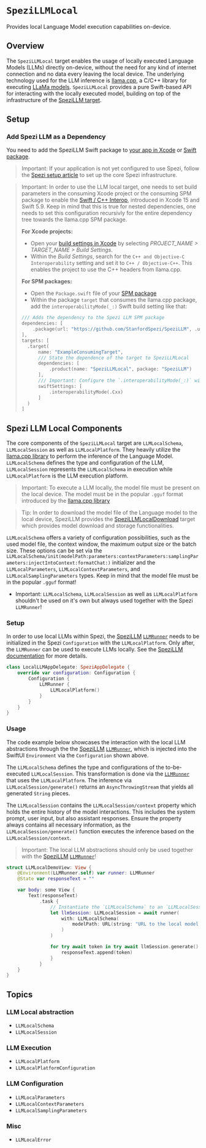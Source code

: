 # ``SpeziLLMLocal``

<!--
#
# This source file is part of the Stanford Spezi open source project
#
# SPDX-FileCopyrightText: 2023 Stanford University and the project authors (see CONTRIBUTORS.md)
#
# SPDX-License-Identifier: MIT
#       
-->

Provides local Language Model execution capabilities on-device.

## Overview

The ``SpeziLLMLocal`` target enables the usage of locally executed Language Models (LLMs) directly on-device, without the need for any kind of internet connection and no data every leaving the local device. The underlying technology used for the LLM inference is [llama.cpp](https://github.com/ggerganov/llama.cpp), a C/C++ library for executing [LLaMa models](https://ai.meta.com/llama/). ``SpeziLLMLocal`` provides a pure Swift-based API for interacting with the locally executed model, building on top of the infrastructure of the [SpeziLLM target](https://swiftpackageindex.com/stanfordspezi/spezillm/documentation/spezillm).

## Setup

### Add Spezi LLM as a Dependency

You need to add the SpeziLLM Swift package to
[your app in Xcode](https://developer.apple.com/documentation/xcode/adding-package-dependencies-to-your-app#) or
[Swift package](https://developer.apple.com/documentation/xcode/creating-a-standalone-swift-package-with-xcode#Add-a-dependency-on-another-Swift-package).

> Important: If your application is not yet configured to use Spezi, follow the [Spezi setup article](https://swiftpackageindex.com/stanfordspezi/spezi/documentation/spezi/initial-setup) to set up the core Spezi infrastructure.
 
> Important: In order to use the LLM local target, one needs to set build parameters in the consuming Xcode project or the consuming SPM package to enable the [Swift / C++ Interop](https://www.swift.org/documentation/cxx-interop/), introduced in Xcode 15 and Swift 5.9. Keep in mind that this is true for nested dependencies, one needs to set this configuration recursivly for the entire dependency tree towards the llama.cpp SPM package.  <!-- markdown-link-check-disable-line -->
> 
> **For Xcode projects:**
> - Open your [build settings in Xcode](https://developer.apple.com/documentation/xcode/configuring-the-build-settings-of-a-target/) by selecting *PROJECT_NAME > TARGET_NAME > Build Settings*.
> - Within the *Build Settings*, search for the `C++ and Objective-C Interoperability` setting and set it to `C++ / Objective-C++`. This enables the project to use the C++ headers from llama.cpp.
> 
> **For SPM packages:**
> - Open the `Package.swift` file of your [SPM package]((https://www.swift.org/documentation/package-manager/)) <!-- markdown-link-check-disable-line -->
> - Within the package `target` that consumes the llama.cpp package, add the `interoperabilityMode(_:)` Swift build setting like that:
> ```swift
> /// Adds the dependency to the Spezi LLM SPM package
> dependencies: [
>     .package(url: "https://github.com/StanfordSpezi/SpeziLLM", .upToNextMinor(from: "0.6.0"))
> ],
> targets: [
>   .target(
>       name: "ExampleConsumingTarget",
>       /// State the dependence of the target to SpeziLLMLocal
>       dependencies: [
>           .product(name: "SpeziLLMLocal", package: "SpeziLLM")
>       ],
>       /// Important: Configure the `.interoperabilityMode(_:)` within the `swiftSettings`
>       swiftSettings: [
>           .interoperabilityMode(.Cxx)
>       ]
>   )
> ]
>```

## Spezi LLM Local Components

The core components of the ``SpeziLLMLocal`` target are ``LLMLocalSchema``, ``LLMLocalSession`` as well as ``LLMLocalPlatform``. They heavily utilize the [llama.cpp library](https://github.com/ggerganov/llama.cpp) to perform the inference of the Language Model. ``LLMLocalSchema`` defines the type and configuration of the LLM, ``LLMLocalSession`` represents the ``LLMLocalSchema`` in execution while ``LLMLocalPlatform`` is the LLM execution platform.

> Important: To execute a LLM locally, the model file must be present on the local device. 
> The model must be in the popular `.gguf` format introduced by the [llama.cpp library](https://github.com/ggerganov/llama.cpp)

> Tip: In order to download the model file of the Language model to the local device, SpeziLLM provides the [SpeziLLMLocalDownload](https://swiftpackageindex.com/stanfordspezi/spezillm/documentation/spezillmlocaldownload) target which provides model download and storage functionalities.

``LLMLocalSchema`` offers a variety of configuration possibilities, such as the used model file, the context window, the maximum output size or the batch size. These options can be set via the ``LLMLocalSchema/init(modelPath:parameters:contextParameters:samplingParameters:injectIntoContext:formatChat:)`` initializer and the ``LLMLocalParameters``, ``LLMLocalContextParameters``, and ``LLMLocalSamplingParameters`` types. Keep in mind that the model file must be in the popular `.gguf` format!

- Important: ``LLMLocalSchema``, ``LLMLocalSession`` as well as ``LLMLocalPlatform`` shouldn't be used on it's own but always used together with the Spezi `LLMRunner`!

### Setup

In order to use local LLMs within Spezi, the [SpeziLLM](https://swiftpackageindex.com/stanfordspezi/spezillm/documentation/spezillm) [`LLMRunner`](https://swiftpackageindex.com/stanfordspezi/spezillm/documentation/spezillm/llmrunner) needs to be initialized in the Spezi `Configuration` with the ``LLMLocalPlatform``. Only after, the `LLMRunner` can be used to execute LLMs locally.
See the [SpeziLLM documentation](https://swiftpackageindex.com/stanfordspezi/spezillm/documentation/spezillm) for more details.

```swift
class LocalLLMAppDelegate: SpeziAppDelegate {
    override var configuration: Configuration {
        Configuration {
            LLMRunner {
                LLMLocalPlatform()
            }
        }
    }
}
```

### Usage

The code example below showcases the interaction with the local LLM abstractions through the the [SpeziLLM](https://swiftpackageindex.com/stanfordspezi/spezillm/documentation/spezillm) [`LLMRunner`](https://swiftpackageindex.com/stanfordspezi/spezillm/documentation/spezillm/llmrunner), which is injected into the SwiftUI `Environment` via the `Configuration` shown above.

The ``LLMLocalSchema`` defines the type and configurations of the to-be-executed ``LLMLocalSession``. This transformation is done via the [`LLMRunner`](https://swiftpackageindex.com/stanfordspezi/spezillm/documentation/spezillm/llmrunner) that uses the ``LLMLocalPlatform``. The inference via ``LLMLocalSession/generate()`` returns an `AsyncThrowingStream` that yields all generated `String` pieces.

The ``LLMLocalSession`` contains the ``LLMLocalSession/context`` property which holds the entire history of the model interactions. This includes the system prompt, user input, but also assistant responses.
Ensure the property always contains all necessary information, as the ``LLMLocalSession/generate()`` function executes the inference based on the ``LLMLocalSession/context``.

> Important: The local LLM abstractions should only be used together with the [SpeziLLM](https://swiftpackageindex.com/stanfordspezi/spezillm/documentation/spezillm) [`LLMRunner`](https://swiftpackageindex.com/stanfordspezi/spezillm/documentation/spezillm/llmrunner)!

```swift
struct LLMLocalDemoView: View {
    @Environment(LLMRunner.self) var runner: LLMRunner
    @State var responseText = ""

    var body: some View {
        Text(responseText)
            .task {
                // Instantiate the `LLMLocalSchema` to an `LLMLocalSession` via the `LLMRunner`.
                let llmSession: LLMLocalSession = await runner(
                    with: LLMLocalSchema(
                        modelPath: URL(string: "URL to the local model file")!
                    )
                )

                for try await token in try await llmSession.generate() {
                    responseText.append(token)
                }
            }
    }
}
```

## Topics

### LLM Local abstraction

- ``LLMLocalSchema``
- ``LLMLocalSession``

### LLM Execution

- ``LLMLocalPlatform``
- ``LLMLocalPlatformConfiguration``

### LLM Configuration

- ``LLMLocalParameters``
- ``LLMLocalContextParameters``
- ``LLMLocalSamplingParameters``

### Misc

- ``LLMLocalError``
